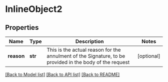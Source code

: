 # InlineObject2

## Properties
Name | Type | Description | Notes
------------ | ------------- | ------------- | -------------
**reason** | **str** | This is the actual reason for the annulment of the Signature, to be provided in the body of the request  | [optional] 

[[Back to Model list]](../README.md#documentation-for-models) [[Back to API list]](../README.md#documentation-for-api-endpoints) [[Back to README]](../README.md)


